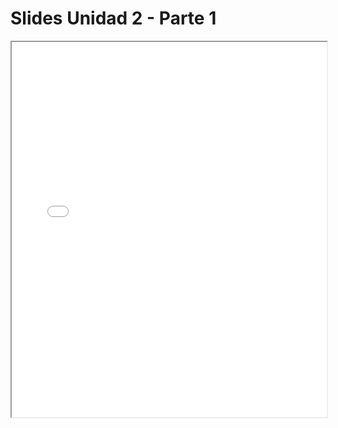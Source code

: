 # Slides Unidad 2 - Parte 1

<iframe src="./slides/u2-manipulacion-datos-p1.pdf" width="100%" height="600px"></iframe>